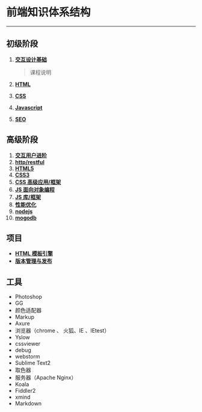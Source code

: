 # 前端知识体系结构 
---------------------

## 初级阶段 

1. **[交互设计基础](base/1-交互设计基础.md "交互设计基础")**  
   >课程说明
   

2. **[HTML](base/2-html.md "HTML")** 
3. **[CSS](base/3-css.md "CSS")** 
4. **[Javascript](base/4-Javascript.md "Javascript")**
5.  **[SEO](base/5-seo.md "SEO")**


## 高级阶段
1. **[交互用户进阶](high-grade/1-http-restful.md "交互用户进阶")**
2. **[http/restful](high-grade/1-http-restful.md "http/restful")**
3. **[HTML5](high-grade/2-html5.md "HTML5")**
4. **[CSS3](high-grade/3-css3.md "CSS3")**
5. **[CSS 高级应用/框架](high-grade/4-css高级编程.md "CSS 高级应用/框架")**
6. **[JS 面向对象编程](high-grade/6-Javascript高级编程.md "JS 面向对象编程")**
7. **[JS 库/框架](high-grade/7-JS库-框架.md.md "JS 库/框架")**
8. **[性能优化](high-grade/8-性能优化.md "")**
9. **[nodejs](high-grade/9-nodejs.md "")** 
10. **[mogodb](high-grade/10-MongoDB.md "")**



## 项目
- **[HTML 模板引擎](high-grade/6-Javascript高级编程.md "HTML 模板引擎")**
- **[版本管理与发布](project/1-版本管理与发布.md "版本管理与发布")**



## 工具 ##
 - Photoshop
  - GG
  - 颜色适配器
 - Markup
 - Axure
 - 浏览器（chrome 、 火狐、IE 、IEtest）
  - Yslow
  - cssviewer
  - debug
 - webstorm
 - Sublime Text2
 - 取色器
 - 服务器（Apache Nginx）
 - Koala
 - Fiddler2
 - xmind
 - Markdown

 



